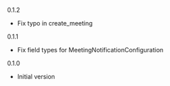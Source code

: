 0.1.2
* Fix typo in create_meeting

0.1.1
* Fix field types for MeetingNotificationConfiguration

0.1.0
* Initial version
